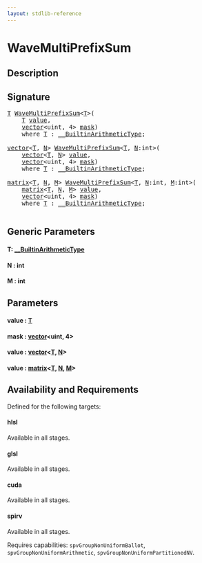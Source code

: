 ```yaml
---
layout: stdlib-reference
---
```


# WaveMultiPrefixSum

## Description





## Signature 

<pre>
<a href="wavemultiprefixsum-049f.html#typeparam-T" class="code_type">T</a> <a href="wavemultiprefixsum-049f.html">WaveMultiPrefixSum</a>&lt;<a href="wavemultiprefixsum-049f.html#typeparam-T" class="code_type">T</a>&gt;(
    <a href="wavemultiprefixsum-049f.html#typeparam-T" class="code_type">T</a> <a href="wavemultiprefixsum-049f.html#decl-value" class="code_param">value</a>,
    <a href="index.html" class="code_type">vector</a>&lt;<span class="code_keyword">uint</span>, 4&gt; <a href="wavemultiprefixsum-049f.html#decl-mask" class="code_param">mask</a>)
    <span class='code_keyword'>where</span> <a href="wavemultiprefixsum-049f.html#typeparam-T" class="code_type">T</a> : <a href="index.html" class="code_type">__BuiltinArithmeticType</a>;

<a href="index.html" class="code_type">vector</a>&lt;<a href="wavemultiprefixsum-049f.html#typeparam-T" class="code_type">T</a>, <a href="wavemultiprefixsum-049f.html#decl-N" class="code_var">N</a>&gt; <a href="wavemultiprefixsum-049f.html">WaveMultiPrefixSum</a>&lt;<a href="wavemultiprefixsum-049f.html#typeparam-T" class="code_type">T</a>, <a href="wavemultiprefixsum-049f.html#decl-N" class="code_var">N</a>:<span class="code_keyword">int</span>&gt;(
    <a href="index.html" class="code_type">vector</a>&lt;<a href="wavemultiprefixsum-049f.html#typeparam-T" class="code_type">T</a>, <a href="wavemultiprefixsum-049f.html#decl-N" class="code_var">N</a>&gt; <a href="wavemultiprefixsum-049f.html#decl-value" class="code_param">value</a>,
    <a href="index.html" class="code_type">vector</a>&lt;<span class="code_keyword">uint</span>, 4&gt; <a href="wavemultiprefixsum-049f.html#decl-mask" class="code_param">mask</a>)
    <span class='code_keyword'>where</span> <a href="wavemultiprefixsum-049f.html#typeparam-T" class="code_type">T</a> : <a href="index.html" class="code_type">__BuiltinArithmeticType</a>;

<a href="index.html" class="code_type">matrix</a>&lt;<a href="wavemultiprefixsum-049f.html#typeparam-T" class="code_type">T</a>, <a href="wavemultiprefixsum-049f.html#decl-N" class="code_var">N</a>, <a href="wavemultiprefixsum-049f.html#decl-M" class="code_var">M</a>&gt; <a href="wavemultiprefixsum-049f.html">WaveMultiPrefixSum</a>&lt;<a href="wavemultiprefixsum-049f.html#typeparam-T" class="code_type">T</a>, <a href="wavemultiprefixsum-049f.html#decl-N" class="code_var">N</a>:<span class="code_keyword">int</span>, <a href="wavemultiprefixsum-049f.html#decl-M" class="code_var">M</a>:<span class="code_keyword">int</span>&gt;(
    <a href="index.html" class="code_type">matrix</a>&lt;<a href="wavemultiprefixsum-049f.html#typeparam-T" class="code_type">T</a>, <a href="wavemultiprefixsum-049f.html#decl-N" class="code_var">N</a>, <a href="wavemultiprefixsum-049f.html#decl-M" class="code_var">M</a>&gt; <a href="wavemultiprefixsum-049f.html#decl-value" class="code_param">value</a>,
    <a href="index.html" class="code_type">vector</a>&lt;<span class="code_keyword">uint</span>, 4&gt; <a href="wavemultiprefixsum-049f.html#decl-mask" class="code_param">mask</a>)
    <span class='code_keyword'>where</span> <a href="wavemultiprefixsum-049f.html#typeparam-T" class="code_type">T</a> : <a href="index.html" class="code_type">__BuiltinArithmeticType</a>;

</pre>

## Generic Parameters

####  <a id="typeparam-T"></a>T: [\_\_BuiltinArithmeticType](../interfaces/0_builtinarithmetictype-029j/index)
####  <a id="decl-N"></a>N  : int
####  <a id="decl-M"></a>M  : int

## Parameters

####  <a id="decl-value"></a>value  : [T](wavemultiprefixsum-049f#typeparam-T)
####  <a id="decl-mask"></a>mask  : [vector](../types/vector/index)\<uint, 4\>
####  <a id="decl-value"></a>value  : [vector](../types/vector/index)\<[T](../types/vector/index#typeparam-T), [N](../types/vector/index#decl-N)\>
####  <a id="decl-value"></a>value  : [matrix](../types/matrix/index)\<[T](../types/matrix/t-0), [N](../types/matrix/index#decl-N), [M](../types/matrix/index#decl-M)\>

## Availability and Requirements

Defined for the following targets:

#### hlsl
Available in all stages.

#### glsl
Available in all stages.

#### cuda
Available in all stages.

#### spirv
Available in all stages.

Requires capabilities: `spvGroupNonUniformBallot`, `spvGroupNonUniformArithmetic`, `spvGroupNonUniformPartitionedNV`.


